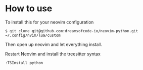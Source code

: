 # How to use

To install this for your neovim configuration

```
$ git clone git@github.com:dreamsofcode-io/neovim-python.git ~/.config/nvim/lua/custom
```

Then open up neovim and let everything install.

Restart Neovim and install the treesitter syntax

```
:TSInstall python
```
